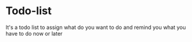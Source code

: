 # Todo-list
It's a todo list to assign what do you want to do and remind you what you have to do now or later
